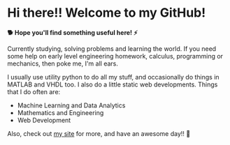 # Hi there!! Welcome to my GitHub! 

<!---
<img src='https://github.com/jarondlk/jarondlk/blob/main/me.png' align='right' width='30%'>
-->

**🐕 Hope you'll find something useful here! ⚡️**

Currently studying, solving problems and learning the world. If you need some help on early level engineering homework, calculus, programming or mechanics, then poke me, I'm all ears.

I usually use utility python to do all my stuff, and occasionally do things in MATLAB and VHDL too. I also do a little static web developments. Things that I do often are:

- Machine Learning and Data Analytics
- Mathematics and Engineering
- Web Development

Also, check out [my site](https://www.jaronchai.com) for more, and have an awesome day!! 🌟
